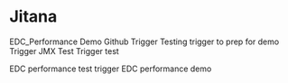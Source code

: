 # Jitana
EDC_Performance Demo
Github Trigger
Testing trigger to prep for demo
Trigger JMX Test
Trigger test

EDC performance test trigger
EDC performance demo
